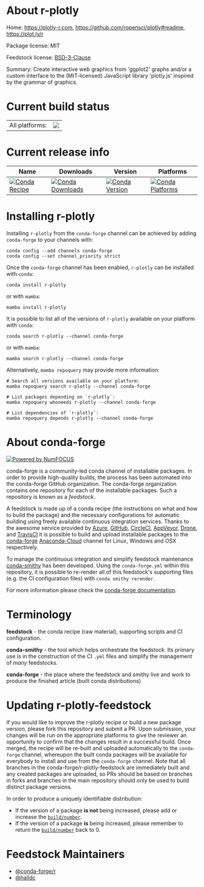 About r-plotly
==============

Home: https://plotly-r.com, https://github.com/ropensci/plotly#readme, https://plot.ly/r

Package license: MIT

Feedstock license: [BSD-3-Clause](https://github.com/conda-forge/r-plotly-feedstock/blob/main/LICENSE.txt)

Summary: Create interactive web graphics from 'ggplot2' graphs and/or a custom interface to the (MIT-licensed) JavaScript library 'plotly.js' inspired by the grammar of graphics.

Current build status
====================


<table><tr><td>All platforms:</td>
    <td>
      <a href="https://dev.azure.com/conda-forge/feedstock-builds/_build/latest?definitionId=1448&branchName=main">
        <img src="https://dev.azure.com/conda-forge/feedstock-builds/_apis/build/status/r-plotly-feedstock?branchName=main">
      </a>
    </td>
  </tr>
</table>

Current release info
====================

| Name | Downloads | Version | Platforms |
| --- | --- | --- | --- |
| [![Conda Recipe](https://img.shields.io/badge/recipe-r--plotly-green.svg)](https://anaconda.org/conda-forge/r-plotly) | [![Conda Downloads](https://img.shields.io/conda/dn/conda-forge/r-plotly.svg)](https://anaconda.org/conda-forge/r-plotly) | [![Conda Version](https://img.shields.io/conda/vn/conda-forge/r-plotly.svg)](https://anaconda.org/conda-forge/r-plotly) | [![Conda Platforms](https://img.shields.io/conda/pn/conda-forge/r-plotly.svg)](https://anaconda.org/conda-forge/r-plotly) |

Installing r-plotly
===================

Installing `r-plotly` from the `conda-forge` channel can be achieved by adding `conda-forge` to your channels with:

```
conda config --add channels conda-forge
conda config --set channel_priority strict
```

Once the `conda-forge` channel has been enabled, `r-plotly` can be installed with `conda`:

```
conda install r-plotly
```

or with `mamba`:

```
mamba install r-plotly
```

It is possible to list all of the versions of `r-plotly` available on your platform with `conda`:

```
conda search r-plotly --channel conda-forge
```

or with `mamba`:

```
mamba search r-plotly --channel conda-forge
```

Alternatively, `mamba repoquery` may provide more information:

```
# Search all versions available on your platform:
mamba repoquery search r-plotly --channel conda-forge

# List packages depending on `r-plotly`:
mamba repoquery whoneeds r-plotly --channel conda-forge

# List dependencies of `r-plotly`:
mamba repoquery depends r-plotly --channel conda-forge
```


About conda-forge
=================

[![Powered by
NumFOCUS](https://img.shields.io/badge/powered%20by-NumFOCUS-orange.svg?style=flat&colorA=E1523D&colorB=007D8A)](https://numfocus.org)

conda-forge is a community-led conda channel of installable packages.
In order to provide high-quality builds, the process has been automated into the
conda-forge GitHub organization. The conda-forge organization contains one repository
for each of the installable packages. Such a repository is known as a *feedstock*.

A feedstock is made up of a conda recipe (the instructions on what and how to build
the package) and the necessary configurations for automatic building using freely
available continuous integration services. Thanks to the awesome service provided by
[Azure](https://azure.microsoft.com/en-us/services/devops/), [GitHub](https://github.com/),
[CircleCI](https://circleci.com/), [AppVeyor](https://www.appveyor.com/),
[Drone](https://cloud.drone.io/welcome), and [TravisCI](https://travis-ci.com/)
it is possible to build and upload installable packages to the
[conda-forge](https://anaconda.org/conda-forge) [Anaconda-Cloud](https://anaconda.org/)
channel for Linux, Windows and OSX respectively.

To manage the continuous integration and simplify feedstock maintenance
[conda-smithy](https://github.com/conda-forge/conda-smithy) has been developed.
Using the ``conda-forge.yml`` within this repository, it is possible to re-render all of
this feedstock's supporting files (e.g. the CI configuration files) with ``conda smithy rerender``.

For more information please check the [conda-forge documentation](https://conda-forge.org/docs/).

Terminology
===========

**feedstock** - the conda recipe (raw material), supporting scripts and CI configuration.

**conda-smithy** - the tool which helps orchestrate the feedstock.
                   Its primary use is in the construction of the CI ``.yml`` files
                   and simplify the management of *many* feedstocks.

**conda-forge** - the place where the feedstock and smithy live and work to
                  produce the finished article (built conda distributions)


Updating r-plotly-feedstock
===========================

If you would like to improve the r-plotly recipe or build a new
package version, please fork this repository and submit a PR. Upon submission,
your changes will be run on the appropriate platforms to give the reviewer an
opportunity to confirm that the changes result in a successful build. Once
merged, the recipe will be re-built and uploaded automatically to the
`conda-forge` channel, whereupon the built conda packages will be available for
everybody to install and use from the `conda-forge` channel.
Note that all branches in the conda-forge/r-plotly-feedstock are
immediately built and any created packages are uploaded, so PRs should be based
on branches in forks and branches in the main repository should only be used to
build distinct package versions.

In order to produce a uniquely identifiable distribution:
 * If the version of a package **is not** being increased, please add or increase
   the [``build/number``](https://docs.conda.io/projects/conda-build/en/latest/resources/define-metadata.html#build-number-and-string).
 * If the version of a package **is** being increased, please remember to return
   the [``build/number``](https://docs.conda.io/projects/conda-build/en/latest/resources/define-metadata.html#build-number-and-string)
   back to 0.

Feedstock Maintainers
=====================

* [@conda-forge/r](https://github.com/conda-forge/r/)
* [@halldc](https://github.com/halldc/)

